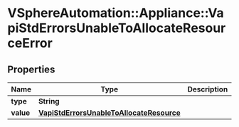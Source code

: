 # VSphereAutomation::Appliance::VapiStdErrorsUnableToAllocateResourceError

## Properties
Name | Type | Description | Notes
------------ | ------------- | ------------- | -------------
**type** | **String** |  | [optional] 
**value** | [**VapiStdErrorsUnableToAllocateResource**](VapiStdErrorsUnableToAllocateResource.md) |  | [optional] 


